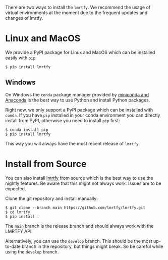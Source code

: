 There are two ways to install the `lmrtfy`. We recommend the usage of virtual environments
at the moment due to the frequent updates and changes of lmrtfy.

# Linux and MacOS
We provide a PyPI package for Linux and MacOS which can be installed easily with `pip`:

```shell
$ pip install lmrtfy
```

## Windows
On Windows the `conda` package manager provided by
[miniconda and Anaconda](https://docs.conda.io/projects/conda/en/latest/user-guide/install/windows.html)
is the best way to use Python and install Python packages.

Right now, we only support a PyPI package which can be installed with `conda`. If you have `pip` installed
in your conda environment you can directly install from PyPI, otherwise you need to install `pip` first:
```shell
$ conda install pip
$ pip install lmrtfy
```

This way you will always have the most recent release of `lmrtfy`.

# Install from Source
You can also install [lmrtfy](https://github.com/lmrtfy/lmrtfy) from source which is the best way 
to use the nightly features. Be aware that this might not always work. Issues are to be expected.

Clone the git repository and install manually:
```shell 
$ git clone --branch main https://github.com/lmrtfy/lmrtfy.git
$ cd lmrtfy
$ pip install .
```

The `main` branch is the release branch and should always work with the LMRTFY API. 

Alternatively, you can use the `develop` branch. This should be the most up-to-date branch in the
repository, but things might break. So be careful while using the `develop` branch.
